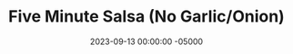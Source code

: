 ---
layout: post
title:  "Five Minute Salsa (No Garlic/Onion)"
date:   2023-09-13 00:00:00 -05000
categories: 
- Recipes
- Sauces, etc.
permalink: /recipes/salsa
image: /assets/Food/Spreads, Sauces, Toppings/Salsa/salsa-cover.jpg
ing: salsa-ing
facts: salsa-facts
Prep: 5
Rest: 
Cook: 
Source1: 
Source2: 
Description: I named this salsa as such because it simply uses pantry staple canned ingredients and some spices. No chopping necessary! Just pulse everything to a food processor, and adjust the taste and texture to your liking. I personally like my salsa a little chunky.  This salsa also contains no garlic or onion for those that are allergic.  Just make sure to check your can of diced tomatoes
Instructions: 
- Lightly drain the can of tomatoes through a gap in the can top.  Don't use a strainer or you'll lose too much<br><br>

- Add all ingredients to a food processor, and pulse a few times until desired consistency is reached.  Store in the fridge<br><br>
- <center><img src="/assets/Food/Spreads, Sauces, Toppings/Salsa/salsa-1.jpg" alt="" class="instruction-image"></center>
---